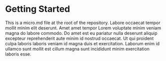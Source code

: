 # Getting Started

This is a micro.md file at the root of the repository. 
Labore occaecat tempor mollit minim elit deserunt. Amet amet tempor Lorem voluptate minim veniam magna do labore commodo. Do amet est eu pariatur nulla deserunt aliquip excepteur reprehenderit aute minim id nostrud occaecat. Ut qui proident culpa laboris laboris veniam id magna duis et exercitation. Laborum enim id ullamco sunt mollit est cillum magna sunt incididunt minim exercitation laboris esse.
